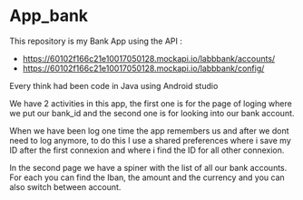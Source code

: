# App_bank
This repository is my Bank App using the API : 
- https://60102f166c21e10017050128.mockapi.io/labbbank/accounts/
- https://60102f166c21e10017050128.mockapi.io/labbbank/config/

Every think had been code in Java using Android studio

We have 2 activities in this app, the first one is for the page of loging where we put our bank_id and the second one is for looking into our bank account.

When we have been log one time the app remembers us and after we dont need to log anymore, to do this I use a shared preferences where i save my ID after the first connexion and where i find the ID for all other connexion.

In the second page we have a spiner with the list of all our bank accounts. For each you can find the Iban, the amount and the currency and you can also switch between account.

